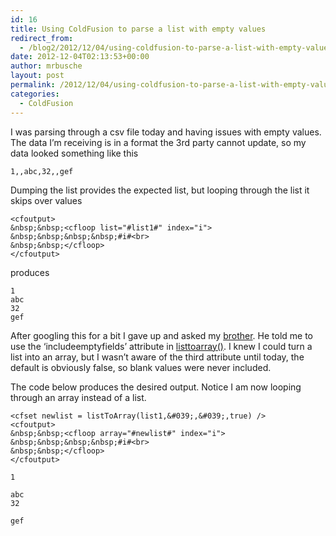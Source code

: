 ```yaml
---
id: 16
title: Using ColdFusion to parse a list with empty values
redirect_from:
  - /blog2/2012/12/04/using-coldfusion-to-parse-a-list-with-empty-values/
date: 2012-12-04T02:13:53+00:00
author: mrbusche
layout: post
permalink: /2012/12/04/using-coldfusion-to-parse-a-list-with-empty-values/
categories:
  - ColdFusion
---
```


I was parsing through a csv file today and having issues with empty values. The data I&#8217;m receiving is in a format the 3rd party cannot update, so my data looked something like this

    1,,abc,32,,gef

Dumping the list provides the expected list, but looping through the list it skips over values

    <cfoutput>
    &nbsp;&nbsp;<cfloop list="#list1#" index="i">
    &nbsp;&nbsp;&nbsp;&nbsp;#i#<br>
    &nbsp;&nbsp;</cfloop>
    </cfoutput>

produces

    1
    abc
    32
    gef

After googling this for a bit I gave up and asked my [brother](http://twitter.com/busches). He told me to use the &#8216;includeemptyfields&#8217; attribute in [listtoarray()](http://help.adobe.com/en_US/ColdFusion/9.0/CFMLRef/WSc3ff6d0ea77859461172e0811cbec22c24-7f0f.html). I knew I could turn a list into an array, but I wasn&#8217;t aware of the third attribute until today, the default is obviously false, so blank values were never included.

The code below produces the desired output. Notice I am now looping through an array instead of a list.

    <cfset newlist = listToArray(list1,&#039;,&#039;,true) />
    <cfoutput>
    &nbsp;&nbsp;<cfloop array="#newlist#" index="i">
    &nbsp;&nbsp;&nbsp;&nbsp;#i#<br>
    &nbsp;&nbsp;</cfloop>
    </cfoutput>

    1

    abc
    32

    gef
